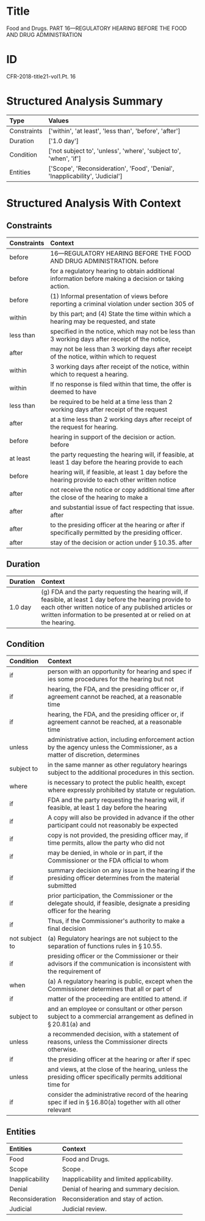 # Title

 Food and Drugs. PART 16—REGULATORY HEARING BEFORE THE FOOD AND DRUG ADMINISTRATION


# ID

 CFR-2018-title21-vol1.Pt. 16


# Structured Analysis Summary

| Type        | Values                                                                        |
|:------------|:------------------------------------------------------------------------------|
| Constraints | ['within', 'at least', 'less than', 'before', 'after']                        |
| Duration    | ['1.0 day']                                                                   |
| Condition   | ['not subject to', 'unless', 'where', 'subject to', 'when', 'if']             |
| Entities    | ['Scope', 'Reconsideration', 'Food', 'Denial', 'Inapplicability', 'Judicial'] |


# Structured Analysis With Context

 


## Constraints

| Constraints   | Context                                                                                               |
|:--------------|:------------------------------------------------------------------------------------------------------|
| before        | 16—REGULATORY HEARING BEFORE THE FOOD AND DRUG ADMINISTRATION. before                                 |
| before        | for a regulatory hearing to obtain additional information before  making a decision or taking action. |
| before        | (1) Informal presentation of views  before reporting a criminal violation under section 305 of        |
| within        | by this part; and (4) State the time within which a hearing may be requested, and state               |
| less than     | specified in the notice, which may not be less than 3 working days after receipt of the notice,       |
| after         | may not be less than 3 working days after receipt of the notice, within which to request              |
| within        | 3 working days after receipt of the notice, within  which to request a hearing.                       |
| within        | If no response is filed  within that time, the offer is deemed to have                                |
| less than     | be required to be held at a time less than 2 working days after receipt of the request                |
| after         | at a time less than 2 working days after  receipt of the request for hearing.                         |
| before        | hearing in support of the decision or action. before                                                  |
| at least      | the party requesting the hearing will, if feasible, at least 1 day before the hearing provide to each |
| before        | hearing will, if feasible, at least 1 day before the hearing provide to each other written notice     |
| after         | not receive the notice or copy additional time after the close of the hearing to make a               |
| after         | and substantial issue of fact respecting that issue. after                                            |
| after         | to the presiding officer at the hearing or after  if specifically permitted by the presiding officer. |
| after         | stay of the decision or action under &#167;&#8201;10.35. after                                        |


## Duration

| Duration   | Context                                                                                                                                                                                                                                 |
|:-----------|:----------------------------------------------------------------------------------------------------------------------------------------------------------------------------------------------------------------------------------------|
| 1.0 day    | (g) FDA and the party requesting the hearing will, if feasible, at least 1 day before the hearing provide to each other written notice of any published articles or written information to be presented at or relied on at the hearing. |


## Condition

| Condition      | Context                                                                                                                          |
|:---------------|:---------------------------------------------------------------------------------------------------------------------------------|
| if             | person with an opportunity for hearing and spec if ies some procedures for the hearing but not                                   |
| if             | hearing, the FDA, and the presiding officer or, if agreement cannot be reached, at a reasonable time                             |
| if             | hearing, the FDA, and the presiding officer or, if agreement cannot be reached, at a reasonable time                             |
| unless         | administrative action, including enforcement action by the agency unless the Commissioner, as a matter of discretion, determines |
| subject to     | in the same manner as other regulatory hearings subject to  the additional procedures in this section.                           |
| where          | is necessary to protect the public health, except where  expressly prohibited by statute or regulation.                          |
| if             | FDA and the party requesting the hearing will, if feasible, at least 1 day before the hearing                                    |
| if             | A copy will also be provided in advance  if the other participant could not reasonably be expected                               |
| if             | copy is not provided, the presiding officer may, if time permits, allow the party who did not                                    |
| if             | may be denied, in whole or in part, if the Commissioner or the FDA official to whom                                              |
| if             | summary decision on any issue in the hearing if the presiding officer determines from the material submitted                     |
| if             | prior participation, the Commissioner or the delegate should, if feasible, designate a presiding officer for the hearing         |
| if             | Thus,  if the Commissioner's authority to make a final decision                                                                  |
| not subject to | (a) Regulatory hearings are  not subject to  the separation of functions rules in &#167;&#8201;10.55.                            |
| if             | presiding officer or the Commissioner or their advisors if the communication is inconsistent with the requirement of             |
| when           | (a) A regulatory hearing is public, except  when the Commissioner determines that all or part of                                 |
| if             | matter of the proceeding are entitled to attend. if                                                                              |
| subject to     | and an employee or consultant or other person subject to a commercial arrangement as defined in &#167;&#8201;20.81(a) and        |
| unless         | a recommended decision, with a statement of reasons, unless  the Commissioner directs otherwise.                                 |
| if             | the presiding officer at the hearing or after if  spec                                                                           |
| unless         | and views, at the close of the hearing, unless the presiding officer specifically permits additional time for                    |
| if             | consider the administrative record of the hearing spec if ied in &#167;&#8201;16.80(a) together with all other relevant          |


## Entities

| Entities        | Context                                     |
|:----------------|:--------------------------------------------|
| Food            | Food  and Drugs.                            |
| Scope           | Scope .                                     |
| Inapplicability | Inapplicability  and limited applicability. |
| Denial          | Denial  of hearing and summary decision.    |
| Reconsideration | Reconsideration  and stay of action.        |
| Judicial        | Judicial  review.                           |


